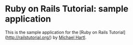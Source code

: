 # Ruby on Rails Tutorial: sample application

This is the sample application for the [Ruby on Rails Tutorial] (http://railstutorial.org/) by [Michael Hartl](http://michaelhartl.com/).